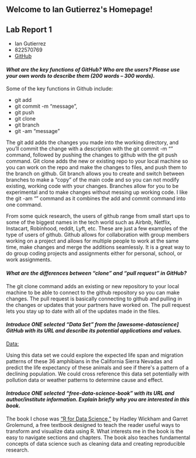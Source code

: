 ## Welcome to Ian Gutierrez's Homepage!

## Lab Report 1
* Ian Gutierrez 
* 822570769
* [GitHub](https://ian-gutierrez.github.io/ian-gutierrez.GitHub.io./)

#### *What are the key functions of GitHub? Who are the users? Please use your own words to describe them (200 words – 300 words).*

Some of the key functions in Github include:
* git add 
* git commit -m “message”, 
* git push 
* git clone
* git branch
* git -am “message” 

The git add adds the changes you made into the working directory, and you’ll commit the change with a description with the git commit -m “” command, followed by pushing the changes to github with the git push command. Git clone adds the new or existing repo to your local machine so you can work on the repo and make the changes to files, and push them to the branch on github. Git branch allows you to create and switch between branches to make a “copy” of the main code and so you can not modify existing, working code with your changes. 
Branches allow for you to be experimental and to make changes without messing up working code. I like the git -am “” command as it combines the add and commit command into one command. 

From some quick research, the users of github range from small start ups to some of the biggest names in the tech world such as Airbnb, Netflix, Instacart, Robinhood, reddit, Lyft, etc. These are just a few examples of the type of users of github. Github allows for collaboration with group members working on a project and allows for multiple people to work at the same time, make changes and merge the additions seamlessly. It is a great way to do group coding projects and assignments either for personal, school, or work assignments. 

#### *What are the differences between “clone” and “pull request” in GitHub?*

The git clone command adds an existing or new repository to your local machine to be able to connect to the github repository so you can make changes. The pull request is basically connecting to github and pulling in the changes or updates that your partners have worked on. The pull request lets you stay up to date with all of the updates made in the files. 

#### *Introduce ONE selected “Data Set” from the [awesome-datascience] GitHub with its URL and describe its potential applications and values.*

[Data:](https://catalog.data.gov/dataset/distribution-maps-of-amphibians-in-the-sierra-nevada)

Using this data set we could explore the expected life span and migration patterns of these 36 amphibians in the California Sierra Nevadas and predict the life expectancy of these animals and see if there's a pattern of a declining population. We could cross reference this data set potentially with pollution data or weather patterns to determine cause and effect. 

#### *Introduce ONE selected “free-data-science-book” with its URL and author/institute information. Explain briefly why you are interested in this book.*

The book I chose was [“R for Data Science,”](https://r4ds.had.co.nz/)  by Hadley Wickham and Garret Grolemund, a free textbook designed to teach the reader useful ways to transform and visualize data using R. What interests me in the book is the easy to navigate sections and chapters. The book also teaches fundamental concepts of data science such as cleaning data and creating reproducible research. 
